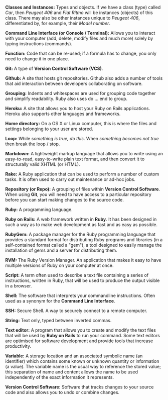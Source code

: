 **Classes and Instances:** Types and objects. If we have a class (type) called _Car_, then _Peugeot 406_ and _Fiat Ritmo_ will be instances (objects) of this class. There may also be other instances unique to _Peugeot 406_, differentiated by, for example, their _Model number_.

**Command Line Interface (or Console / Terminal):** Allows you to interact with your computer (add, delete, modify files and much more) solely by typing instructions (commands).

**Function:** Code that can be re-used; if a formula has to change, you only need to change it in one place.

**Git:** A type of **Version Control Software (VCS)**.

**Github:** A site that hosts git repositories. Github also adds a number of tools that aid interaction between developers collaborating on software.

**Grouping:** Indents and whitespaces are used for grouping code together and simplify readability. Ruby also uses do … end to group.

**Heroku:** A site that allows you to host your Ruby on Rails applications. Heroku also supports other languages and frameworks.

**Home directory:** On a OS X or Linux computer, this is where the files and settings belonging to your user are stored.

**Loop:** While _something is true, do this_. When _something becomes not true_ then break the loop / stop.

**Markdown:** A lightweight markup language that allows you to write using an easy-to-read, easy-to-write plain text format, and then convert it to structurally valid XHTML (or HTML).

**Rake:** A Ruby application that can be used to perform a number of custom tasks. It is often used to carry out maintenance or ad-hoc jobs.

**Repository (or Repo):** A grouping of files within **Version Control Software**. When using **Git**, you will need to have access to a particular repository before you can start making changes to the source code.

**Ruby:** A programming language.

**Ruby on Rails:** A web framework written in **Ruby**. It has been designed in such a way as to make web development as fast and as easy as possible.

**RubyGem:** A package manager for the Ruby programming language that provides a standard format for distributing Ruby programs and libraries (in a self-contained format called a "gem"), a tool designed to easily manage the installation of gems and a server for distributing them.

**RVM:** The Ruby Version Manager. An application that makes it easy to have multiple versions of Ruby on your computer at once.

**Script:** A term often used to describe a text file containing a series of instructions, written in Ruby, that will be used to produce the output visible in a browser.

**Shell:** The software that interprets your commandline instructions. Often used as a synonym for the **Command Line Interface**.

**SSH:** Secure Shell. A way to securely connect to a remote computer.

**String:** Text only, typed between inverted commas.

**Text editor:** A program that allows you to create and modify the text files that will be used by **Ruby on Rails** to run your command. Some text editors are optimised for software development and provide tools that increase productivity.

**Variable:** A storage location and an associated symbolic name (an identifier) which contains some known or unknown quantity or information (a value). The variable name is the usual way to reference the stored value; this separation of name and content allows the name to be used independently of the exact information it represents.

**Version Control Software:** Software that tracks changes to your source code and also allows you to undo or combine changes.
